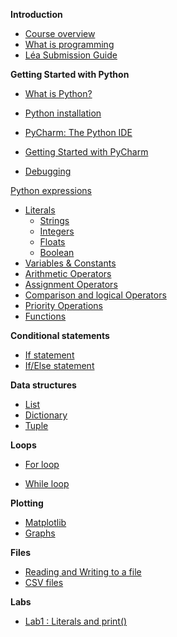**Introduction**

- [Course overview]()
- [What is programming](./Notes/WhatIsProgramming)
- [Léa Submission Guide](https://john-abbott-college.github.io/SN1-Notes/Files/Léa%Guide.pdf)

**Getting Started with Python**

- [What is Python?](./Notes/Introduction_to_Python)

- [Python installation](./Notes/Python_Installation)

- [PyCharm: The Python IDE](./Notes/PyCharm_IDE_installation)

- [Getting Started with PyCharm](./Notes/create_new_project)

- [Debugging](./Notes/debugging)

  

[Python expressions](./Notes/01_Expressions_Intro)

- [Literals](./Notes/01_Expressions_Literals)
  - [Strings](./Notes/01_Expressions_Literals_Strings)
  - [Integers](./Notes/01_Expressions_Literals_Integers)
  - [Floats](./Notes/01_Expressions_Literals_Float)
  - [Boolean](./Notes/01_Expressions_Literals_Boolean)
- [Variables & Constants](./Notes/01_Expressions_Variables_Constants)
- [Arithmetic Operators](./Notes/01_Expressions_Operators)
- [Assignment Operators](./Notes/01_Expressions_Operators_Assignment)
- [Comparison and logical Operators](./Notes/01_Expressions_Operators_Logical)
- [Priority Operations](./Notes/01_Expressions_Priority_Operators)
- [Functions](./Notes/01_Expressions_Functions)

**Conditional statements**

- [If statement](./Notes/03_Conditions_if)
- [If/Else statement](./Notes/03_Conditions_if-else)

**Data structures**

- [List](./Notes/02_list)
- [Dictionary](./Notes/02_Dictionaries)
- [Tuple](./Notes/02_Tuples)

**Loops**

- [For loop](./Notes/04_for_loop)

- [While loop](./Notes/04_while_loop)

  

**Plotting**

- [Matplotlib]()
- [Graphs]()



**Files**

- [Reading and Writing to a file]()
- [CSV files]()



**Labs** 

- [Lab1 : Literals and print()](./Labs/Lab1)

  











